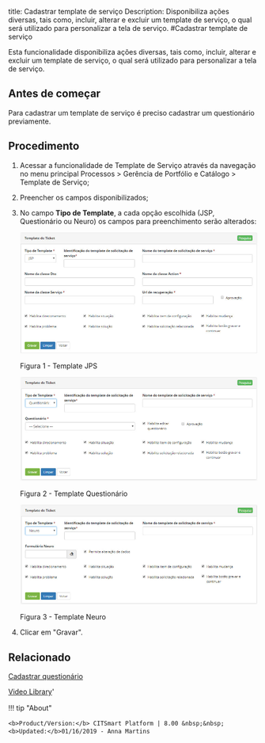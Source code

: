 title: Cadastrar template de serviço
Description: Disponibiliza ações diversas, tais como, incluir, alterar e excluir um template de serviço, o qual será utilizado para personalizar a tela de serviço.
#Cadastrar template de serviço

Esta funcionalidade disponibiliza ações diversas, tais como, incluir, alterar e
excluir um template de serviço, o qual será utilizado para personalizar a tela
de serviço.

Antes de começar
-------------

Para cadastrar um template de serviço é preciso cadastrar um questionário
previamente.

Procedimento
-----------

1.  Acessar a funcionalidade de Template de Serviço através da navegação no
    menu principal Processos \> Gerência de Portfólio e Catálogo \> Template de
    Serviço;

2.  Preencher os campos disponibilizados;

3.  No campo  **Tipo de Template**, a cada opção escolhida (JSP, Questionário ou Neuro) os campos para preenchimento serão alterados:

    ![figura1](images/template-1.jpg)

    Figura 1 - Template JPS


    ![figura1](images/template-2.jpg)

    Figura 2 - Template Questionário


    ![figura1](images/template-3.jpg)

    Figura 3 - Template Neuro

4.  Clicar em "Gravar".

Relacionado
-----------

[Cadastrar questionário](/pt-br/citsmart-platform-8/platform-administration/questionnaires/questionaires-management/register-questionnaire.html)


<i class='fa fa-youtube-play  fa-2x' style='color:#97ce17;vertical-align: middle;'> </i> [Video Library](https://www.youtube.com/playlist?list=PLB5qK2uzf2RPUBXWp7r7A0YUQY07qkSrO)'

!!! tip "About"

    <b>Product/Version:</b> CITSmart Platform | 8.00 &nbsp;&nbsp;
    <b>Updated:</b>01/16/2019 - Anna Martins
